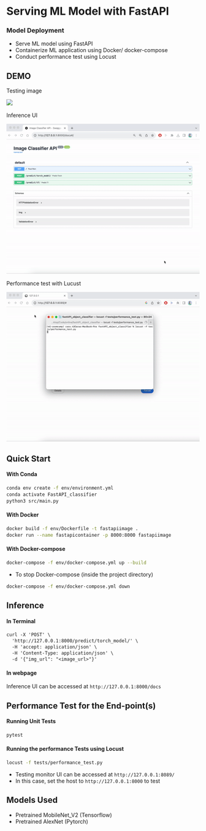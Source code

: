 # Serving ML Model with FastAPI

### Model Deployment
- Serve ML model using FastAPI
- Containerize ML application using Docker/ docker-compose
- Conduct performance test using Locust

## DEMO
Testing image

![](https://www.southernliving.com/thmb/Rz-dYEhwq_82C5_Y9GLH2ZlEoYw=/1500x0/filters:no_upscale():max_bytes(150000):strip_icc()/gettyimages-837898820-1-4deae142d4d0403dbb6cb542bfc56934.jpg)

Inference UI

![](images/image_classifier_demo.gif)

Performance test with Lucust

![](images/performance_test_demo.gif)


## Quick Start
#### With Conda
```bash
conda env create -f env/environment.yml
conda activate FastAPI_classifier
python3 src/main.py
```
#### With Docker
```bash
docker build -f env/Dockerfile -t fastapiimage .
docker run --name fastapicontainer -p 8000:8000 fastapiimage
```
#### With Docker-compose
```bash
docker-compose -f env/docker-compose.yml up --build
```
- To stop Docker-compose (inside the project directory)
```bash
docker-compose -f env/docker-compose.yml down
```

## Inference
#### In Terminal
```
curl -X 'POST' \
  'http://127.0.0.1:8000/predict/torch_model/' \
  -H 'accept: application/json' \
  -H 'Content-Type: application/json' \
  -d '{"img_url": "<image_url>"}'
```
#### In webpage 
Inference UI can be accessed at `http://127.0.0.1:8000/docs`


## Performance Test for the End-point(s)
#### Running Unit Tests
```bash
pytest
```

#### Running the performance Tests using Locust
```bash
locust -f tests/performance_test.py
```
* Testing monitor UI can be accessed at `http://127.0.0.1:8089/`
* In this case, set the host to `http://127.0.0.1:8000` to test


## Models Used
- Pretrained MobileNet_V2 (Tensorflow)
- Pretrained AlexNet (Pytorch)
